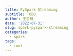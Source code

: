 ```yaml
---
title: PySpark Streaming
subtitle: TODO
author: 王哲峰
date: '2022-07-31'
slug: spark-pyspark-streaming
categories:
  - spark
tags:
  - tool
---
```

